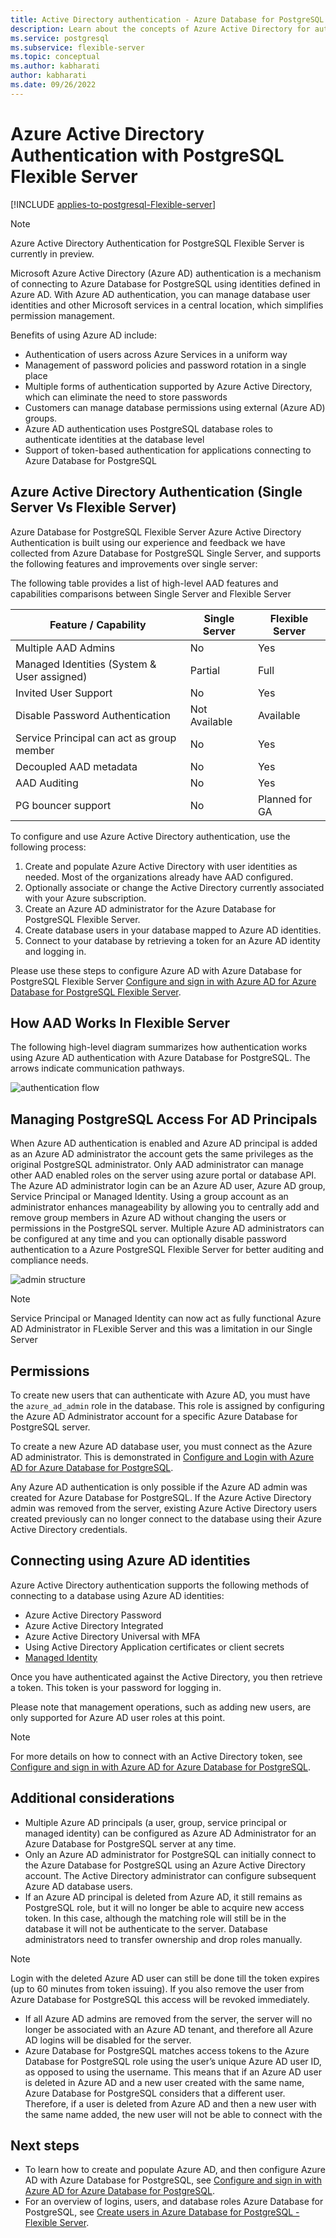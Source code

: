```yaml
---
title: Active Directory authentication - Azure Database for PostgreSQL - Flexible Server
description: Learn about the concepts of Azure Active Directory for authentication with Azure Database for PostgreSQL - Flexible Server
ms.service: postgresql
ms.subservice: flexible-server
ms.topic: conceptual
ms.author: kabharati
author: kabharati
ms.date: 09/26/2022
---
```


# Azure Active Directory Authentication with PostgreSQL Flexible Server

[!INCLUDE [applies-to-postgresql-Flexible-server](../includes/applies-to-postgresql-Flexible-server.md)]

> [!NOTE]
> Azure Active Directory Authentication for PostgreSQL Flexible Server is currently in preview.

Microsoft Azure Active Directory (Azure AD) authentication is a mechanism of connecting to Azure Database for PostgreSQL using identities defined in Azure AD.
With Azure AD authentication, you can manage database user identities and other Microsoft services in a central location, which simplifies permission management.

Benefits of using Azure AD include:

- Authentication of users across Azure Services in a uniform way
- Management of password policies and password rotation in a single place
- Multiple forms of authentication supported by Azure Active Directory, which can eliminate the need to store passwords
- Customers can manage database permissions using external (Azure AD) groups.
- Azure AD authentication uses PostgreSQL database roles to authenticate identities at the database level
- Support of token-based authentication for applications connecting to Azure Database for PostgreSQL


## Azure Active Directory Authentication (Single Server Vs Flexible Server)
Azure Database for PostgreSQL Flexible Server Azure Active Directory Authentication is built using our experience and feedback we have collected from Azure Database for PostgreSQL Single Server, and supports the following features and improvements over single server: 

The following table provides a list of high-level AAD features and capabilities comparisons between Single Server and Flexible Server 

| **Feature / Capability** | **Single Server** | **Flexible Server** |
| ---- | ---- | ---- |
| Multiple AAD Admins | No | Yes|
| Managed Identities (System & User assigned) | Partial | Full|
| Invited User Support | No | Yes |
| Disable Password Authentication | Not Available | Available|
| Service Principal can act as group member| No | Yes  |
| Decoupled AAD metadata | No | Yes |
| AAD Auditing | No | Yes |
| PG bouncer support | No | Planned for GA |



To configure and use Azure Active Directory authentication, use the following process:

1. Create and populate Azure Active Directory with user identities as needed. Most of the organizations already have AAD configured.
2. Optionally associate or change the Active Directory currently associated with your Azure subscription.
3. Create an Azure AD administrator for the Azure Database for PostgreSQL Flexible Server.
4. Create database users in your database mapped to Azure AD identities.
5. Connect to your database by retrieving a token for an Azure AD identity and logging in.

 Please use these steps to configure Azure AD with Azure Database for PostgreSQL Flexible Server [Configure and sign in with Azure AD for Azure Database for PostgreSQL Flexible Server](how-to-configure-sign-in-azure-ad-authentication.md).

## How AAD Works In Flexible Server

The following high-level diagram summarizes how authentication works using Azure AD authentication with Azure Database for PostgreSQL. The arrows indicate communication pathways.

![authentication flow][1]

## Managing PostgreSQL Access For AD Principals

When Azure AD authentication is enabled and Azure AD principal is added as an Azure AD administrator the account gets the same privileges as the original PostgreSQL administrator. Only AAD administrator can manage other AAD enabled roles on the server using azure portal or database API. The Azure AD administrator login can be an Azure AD user, Azure AD group, Service Principal or Managed Identity. Using a group account as an administrator enhances manageability by allowing you to centrally add and remove group members in Azure AD without changing the users or permissions in the PostgreSQL server. Multiple Azure AD administrators can be configured at any time and you can optionally disable password authentication to  a Azure PostgreSQL Flexible Server for better auditing and compliance needs.

![admin structure][2]

 >[!NOTE]
 > Service Principal or Managed Identity can now act as fully functional Azure AD Administrator in FLexible Server and this was a limitation in our Single Server 

## Permissions

To create new users that can authenticate with Azure AD, you must have the `azure_ad_admin` role in the database. This role is assigned by configuring the Azure AD Administrator account for a specific Azure Database for PostgreSQL server.

To create a new Azure AD database user, you must connect as the Azure AD administrator. This is demonstrated in [Configure and Login with Azure AD for Azure Database for PostgreSQL](how-to-configure-sign-in-azure-ad-authentication.md).

Any Azure AD authentication is only possible if the Azure AD admin was created for Azure Database for PostgreSQL. If the Azure Active Directory admin was removed from the server, existing Azure Active Directory users created previously can no longer connect to the database using their Azure Active Directory credentials.

## Connecting using Azure AD identities

Azure Active Directory authentication supports the following methods of connecting to a database using Azure AD identities:

- Azure Active Directory Password
- Azure Active Directory Integrated
- Azure Active Directory Universal with MFA
- Using Active Directory Application certificates or client secrets
- [Managed Identity](how-to-connect-with-managed-identity.md)

Once you have authenticated against the Active Directory, you then retrieve a token. This token is your password for logging in.

Please note that management operations, such as adding new users, are only supported for Azure AD user roles at this point.

> [!NOTE]
> For more details on how to connect with an Active Directory token, see [Configure and sign in with Azure AD for Azure Database for PostgreSQL](how-to-configure-sign-in-azure-ad-authentication.md).

## Additional considerations

- Multiple Azure AD principals (a user, group, service principal or managed identity) can be configured as Azure AD Administrator for an Azure Database for PostgreSQL server at any time.
- Only an Azure AD administrator for PostgreSQL can initially connect to the Azure Database for PostgreSQL using an Azure Active Directory account. The Active Directory administrator can configure subsequent Azure AD database users.
-  If an Azure AD principal is deleted from Azure AD, it still remains as PostgreSQL role, but it will no longer be able to acquire new access token. In this case, although the matching role will still be in the database it will not be authenticate to the server. Database administrators need to transfer ownership and drop roles manually.

> [!NOTE]
> Login with the deleted Azure AD user can still be done till the token expires (up to 60 minutes from token issuing).  If you also remove the user from Azure Database for PostgreSQL this access will be revoked immediately.
- If all Azure AD admins are removed from the server, the server will no longer be associated with an Azure AD tenant, and therefore all Azure AD logins will be disabled for the server. 
- Azure Database for PostgreSQL matches access tokens to the Azure Database for PostgreSQL role using the user’s unique Azure AD user ID, as opposed to using the username. This means that if an Azure AD user is deleted in Azure AD and a new user created with the same name, Azure Database for PostgreSQL considers that a different user. Therefore, if a user is deleted from Azure AD and then a new user with the same name added, the new user will not be able to connect with the 

## Next steps

- To learn how to create and populate Azure AD, and then configure Azure AD with Azure Database for PostgreSQL, see [Configure and sign in with Azure AD for Azure Database for PostgreSQL](how-to-configure-sign-in-azure-ad-authentication.md).
- For an overview of logins, users, and database roles Azure Database for PostgreSQL, see [Create users in Azure Database for PostgreSQL - Flexible Server](how-to-create-users.md).

<!--Image references-->

[1]: ./media/concepts-azure-ad-authentication/authentication-flow.png
[2]: ./media/concepts-azure-ad-authentication/admin-structure.png

